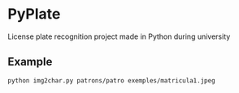 # PyPlate
License plate recognition project made in Python during university

## Example
```
python img2char.py patrons/patro exemples/matricula1.jpeg
```
